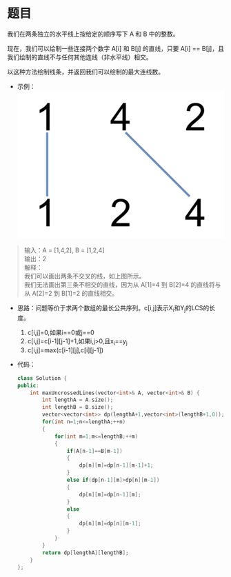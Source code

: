 # 题目
我们在两条独立的水平线上按给定的顺序写下 A 和 B 中的整数。

现在，我们可以绘制一些连接两个数字 A[i] 和 B[j] 的直线，只要 A[i] == B[j]，且我们绘制的直线不与任何其他连线（非水平线）相交。

以这种方法绘制线条，并返回我们可以绘制的最大连线数。



* 示例：
![](./pic/142.png)
>输入：A = [1,4,2], B = [1,2,4]<br>
输出：2<br>
解释：<br>
我们可以画出两条不交叉的线，如上图所示。<br>
我们无法画出第三条不相交的直线，因为从 A[1]=4 到 B[2]=4 的直线将与从 A[2]=2 到 B[1]=2 的直线相交。


* 思路：问题等价于求两个数组的最长公共序列。c[i,j]表示X<sub>i</sub>和Y<sub>j</sub>的LCS的长度。
    1. c[i,j]=0,如果i==0或j==0
    2. c[i,j]=c[i-1][j-1]+1,如果i,j>0,且x<sub>i</sub>==y<sub>j</sub>
    3. c[i,j]=max(c[i-1][j],c[i][j-1])

* 代码：
    ```C++
    class Solution {
    public:
        int maxUncrossedLines(vector<int>& A, vector<int>& B) {
            int lengthA = A.size();
            int lengthB = B.size();
            vector<vector<int>> dp(lengthA+1,vector<int>(lengthB+1,0));
            for(int n=1;n<=lengthA;++n)
            {
                for(int m=1;m<=lengthB;++m)
                {
                    if(A[n-1]==B[m-1])
                    {
                        dp[n][m]=dp[n-1][m-1]+1;
                    }
                    else if(dp[n-1][m]>dp[n][m-1])
                    {
                        dp[n][m]=dp[n-1][m];
                    }
                    else
                    {
                        dp[n][m]=dp[n][m-1];
                    }
                }
            }
            return dp[lengthA][lengthB];
        }
    };
    ```